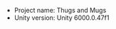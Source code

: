 <!-- UNITY CODE ASSIST INSTRUCTIONS START -->
- Project name: Thugs and Mugs
- Unity version: Unity 6000.0.47f1
<!-- UNITY CODE ASSIST INSTRUCTIONS END -->